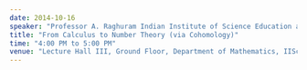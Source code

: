 ```yaml
---
date: 2014-10-16
speaker: "Professor A. Raghuram Indian Institute of Science Education and Research (IISER) Pune, Maharashtra, India"
title: "From Calculus to Number Theory (via Cohomology)"
time: "4:00 PM to 5:00 PM"
venue: "Lecture Hall III, Ground Floor, Department of Mathematics, IISc, Bangalore"
---
```


